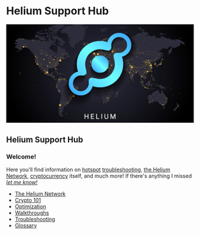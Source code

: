 # Helium Support Hub

![](<.gitbook/assets/helium (2) (1).jpeg>)

## Helium Support Hub

### Welcome!

Here you'll find information on [hotspot](helium-glossary.md#hotspot) [troubleshooting](helium-glossary.md#troubleshooting), [the Helium Network](the-helium-network/), [cryptocurrency](helium-glossary.md#cryptocurrency) itself, and much more! If there's anything I missed [_let me know!_](troubleshooting/contact/)

* [The Helium Network](the-helium-network/)
* [Crypto 101](crypto-101.md)
* [Optimization](optimization/)
* [Walkthroughs](walkthroughs.md)&#x20;
* [Troubleshooting](troubleshooting/)
* [Glossary](helium-glossary.md)

